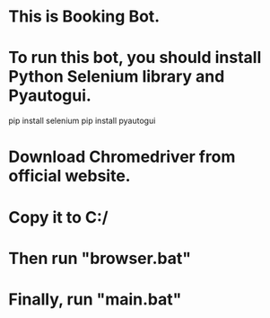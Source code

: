 # This is Booking Bot.
# To run this bot, you should install Python Selenium library and Pyautogui.

pip install selenium
pip install pyautogui

# Download Chromedriver from official website.
# Copy it to C:/
# Then run "browser.bat"
# Finally, run "main.bat"
